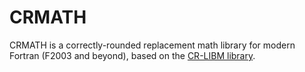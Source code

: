 CRMATH
======

CRMATH is a correctly-rounded replacement math library for modern Fortran (F2003 and beyond), based on the [CR-LIBM library](https://hal-ens-lyon.archives-ouvertes.fr/ensl-01529804).

